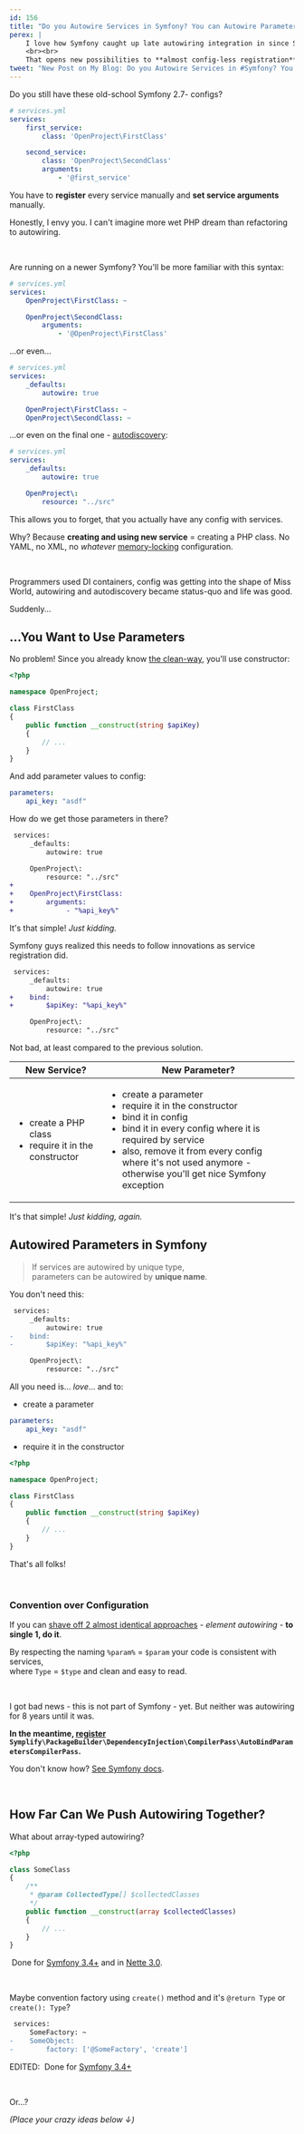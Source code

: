 ```yaml
---
id: 156
title: "Do you Autowire Services in Symfony? You can Autowire Parameters Too"
perex: |
    I love how Symfony caught up late autowiring integration in since Symfony 2.8. Then set a trend in Symfony 3.3 with service autoregistration.
    <br><br>
    That opens new possibilities to **almost config-less registration**, doesn't it?
tweet: "New Post on My Blog: Do you Autowire Services in #Symfony? You can Autowire Parameters Too"
---
```


Do you still have these old-school Symfony 2.7- configs?

```yaml
# services.yml
services:
    first_service:
        class: 'OpenProject\FirstClass'

    second_service:
        class: 'OpenProject\SecondClass'
        arguments:
            - '@first_service'
```

You have to **register** every service manually and **set service arguments** manually.

Honestly, I envy you. I can't imagine more wet PHP dream than refactoring to autowiring.

<br>

Are running on a newer Symfony? You'll be more familiar with this syntax:

```yaml
# services.yml
services:
    OpenProject\FirstClass: ~

    OpenProject\SecondClass:
        arguments:
            - '@OpenProject\FirstClass'
```

...or even...

```yaml
# services.yml
services:
    _defaults:
        autowire: true

    OpenProject\FirstClass: ~
    OpenProject\SecondClass: ~
```

...or even on the final one - [autodiscovery](/blog/2017/05/07/how-to-refactor-to-new-dependency-injection-features-in-symfony-3-3/):

```yaml
# services.yml
services:
    _defaults:
        autowire: true

    OpenProject\:
        resource: "../src"
```

This allows you to forget, that you actually have any config with services.

Why? Because **creating and using new service** = creating a PHP class. No YAML, no XML, no *whatever* [memory-locking](/blog/2018/08/27/why-and-how-to-avoid-the-memory-lock/) configuration.

<br>

Programmers used DI containers, config was getting into the shape of Miss World, autowiring and autodiscovery became status-quo and life was good.

Suddenly...

## ...You Want to Use Parameters

No problem! Since you already know [the clean-way](/blog/2018/01/22/how-to-get-parameter-in-symfony-controller-the-clean-way/), you'll use constructor:

```php
<?php

namespace OpenProject;

class FirstClass
{
    public function __construct(string $apiKey)
    {
        // ...
    }
}
```

And add parameter values to config:

```yaml
parameters:
    api_key: "asdf"
```

How do we get those parameters in there?

```diff
 services:
     _defaults:
         autowire: true

     OpenProject\:
         resource: "../src"
+
+    OpenProject\FirstClass:
+        arguments:
+             - "%api_key%"
```

It's that simple! *Just kidding.*

Symfony guys realized this needs to follow innovations as service registration did.

```diff
 services:
     _defaults:
         autowire: true
+    bind:
+        $apiKey: "%api_key%"

     OpenProject\:
         resource: "../src"
```

Not bad, at least compared to the previous solution.

<table class="table table-bordered table-responsive mt-4 mb-4">
    <thead class="thead-inverse">
        <tr>
            <th class="w-25">New Service?</th>
            <th class="w-50">New Parameter?</th>
        </tr>
    </thead>
    <tr>
        <td>
            <ul>
                <li>create a PHP class</li>
                <li>require it in the constructor</li>
            </ul>
        </td>
        <td>
            <ul>
                <li>create a parameter</li>
                <li>require it in the constructor</li>
                <li class="text-danger">bind it in config</li>
                <li class="text-danger">bind it in every config where it is required by service</li>
                <li class="text-danger">also, remove it from every config where it's not used anymore - otherwise you'll get nice Symfony exception</li>
            </ul>
        </td>
    </tr>
</table>

It's that simple! *Just kidding, again.*

## Autowired Parameters in Symfony

<blockquote class="blockquote text-center mt-5 mb-5">
    If services are autowired by unique type,<br>
    parameters can be autowired by <strong>unique name</strong>.
</blockquote>

You don't need this:

```diff
 services:
     _defaults:
         autowire: true
-    bind:
-        $apiKey: "%api_key%"

     OpenProject\:
         resource: "../src"
```

All you need is... *love*... and to:

- create a parameter

```yaml
parameters:
    api_key: "asdf"
```

- require it in the constructor

```php
<?php

namespace OpenProject;

class FirstClass
{
    public function __construct(string $apiKey)
    {
        // ...
    }
}
```

That's all folks!

<br>

### Convention over Configuration

If you can [shave off 2 almost identical approaches](https://simple.wikipedia.org/wiki/Occam%27s_razor) - *element autowiring* - **to single 1, do it**.

By respecting the naming `%param%` = `$param` your code is consistent with services,<br>
where `Type` = `$type` and clean and easy to read.

<br>

I got bad news - this is not part of Symfony - yet. But neither was autowiring for 8 years until it was.

**In the meantime, [register](https://github.com/symplify/packagebuilder#autobind-parameters) `Symplify\PackageBuilder\DependencyInjection\CompilerPass\AutoBindParametersCompilerPass`.**

You don't know how? [See Symfony docs](https://symfony.com/doc/current/service_container/compiler_passes.html).

<br>

## How Far Can We Push Autowiring Together?

What about array-typed autowiring?

```php
<?php

class SomeClass
{
    /**
     * @param CollectedType[] $collectedClasses
     */
    public function __construct(array $collectedClasses)
    {
        // ...
    }
}
```

<em class="fas fa-lg fa-check text-success"></em> &nbsp;Done for [Symfony 3.4+](https://github.com/Symplify/Symplify/pull/1145) and in [Nette 3.0](https://github.com/nette/di/pull/178).

<br>

Maybe convention factory using `create()` method and it's `@return Type` or `create(): Type`?

```diff
 services:
     SomeFactory: ~
-    SomeObject:
-        factory: ['@SomeFactory', 'create']
```

EDITED: <em class="fas fa-lg fa-check text-success"></em> &nbsp;Done for [Symfony 3.4+](https://github.com/Symplify/Symplify/pull/1185)

<br>

Or...?

*(Place your crazy ideas below ↓)*
